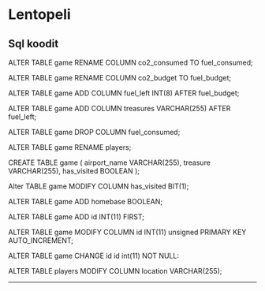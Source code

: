 # Lentopeli

Sql koodit
--------------------------------------------------------------------
ALTER TABLE game RENAME COLUMN co2_consumed TO fuel_consumed;

ALTER TABLE game RENAME COLUMN co2_budget TO fuel_budget;

ALTER TABLE game ADD COLUMN fuel_left INT(8) AFTER fuel_budget;

ALTER TABLE game ADD COLUMN treasures VARCHAR(255) AFTER fuel_left;

ALTER TABLE game DROP COLUMN fuel_consumed;

ALTER TABLE game RENAME players;

CREATE TABLE game (
    airport_name VARCHAR(255),
    treasure VARCHAR(255),
    has_visited BOOLEAN
);

Alter TABLE game MODIFY COLUMN has_visited BIT(1);

ALTER TABLE game ADD homebase BOOLEAN;

ALTER TABLE game ADD id INT(11) FIRST; 

ALTER TABLE game MODIFY COLUMN id INT(11) unsigned PRIMARY KEY AUTO_INCREMENT;

ALTER TABLE game CHANGE id id int(11) NOT NULL:

ALTER TABLE players MODIFY COLUMN location VARCHAR(255);

--------------------------------------------------------------------